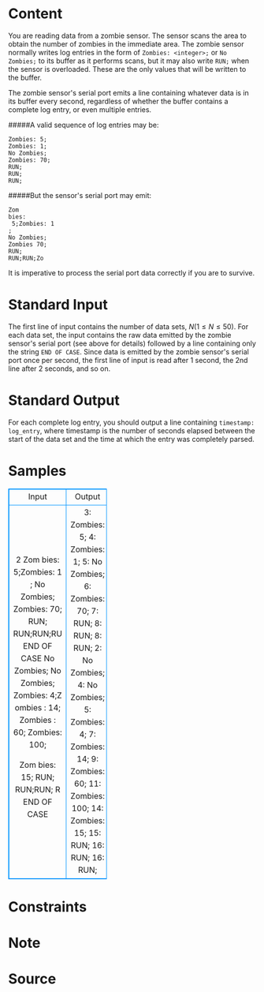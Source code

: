 
# Content

You are reading data from a zombie sensor. The sensor scans the area to obtain the number of zombies in the immediate area. The zombie sensor normally writes log entries in the form of `Zombies: <integer>;` or `No Zombies;` to its buffer as it performs scans, but it may also write `RUN;` when the sensor is overloaded. These are the only values that will be written to the buffer.

The zombie sensor's serial port emits a line containing whatever data is in its buffer every second, regardless of whether the buffer contains a complete log entry, or even multiple entries.

#####A valid sequence of log entries may be:
```
Zombies: 5;
Zombies: 1;
No Zombies;
Zombies: 70;
RUN;
RUN;
RUN;
```
#####But the sensor's serial port may emit:
```
Zom
bies:
 5;Zombies: 1
;
No Zombies;
Zombies 70;
RUN;
RUN;RUN;Zo
```
It is imperative to process the serial port data correctly if you are to survive.

# Standard Input

The first line of input contains the number of data sets, $N (1 \leq N \leq 50)$. For each data set, the input contains the raw data emitted by the zombie sensor's serial port (see above for details) followed by a line containing only the string `END OF CASE`. Since data is emitted by the zombie sensor's serial port once per second, the first line of input is read after $1$ second, the $2$nd line after $2$ seconds, and so on.

# Standard Output

For each complete log entry, you should output a line containing `timestamp: log_entry`, where timestamp is the number of seconds elapsed between the start of the data set and the time at which the entry was completely parsed.

# Samples

<style>
        table,table tr th, table tr td { border:1px solid #0094ff; }
        table { width: 200px; min-height: 25px; line-height: 25px; text-align: center; border-collapse: collapse;}   
    </style>
<table>
	<tr>
		<td>Input</td>
		<td>Output</td>
	</tr>
<tr><td>2
Zom
bies:
 5;Zombies: 1
;
No Zombies;
Zombies: 70;
RUN;
RUN;RUN;RU
END OF CASE
No
 Zombies;
No
 Zombies;
Zombies: 4;Z
ombies
: 14;
Zombies
: 60;
Zombies:
 100;

Zom
bies: 15;
RUN;
RUN;RUN;
R
END OF CASE</td><td>3: Zombies: 5;
4: Zombies: 1;
5: No Zombies;
6: Zombies: 70;
7: RUN;
8: RUN;
8: RUN;
2: No Zombies;
4: No Zombies;
5: Zombies: 4;
7: Zombies: 14;
9: Zombies: 60;
11: Zombies: 100;
14: Zombies: 15;
15: RUN;
16: RUN;
16: RUN;</td></tr></table>


# Constraints



# Note



# Source


